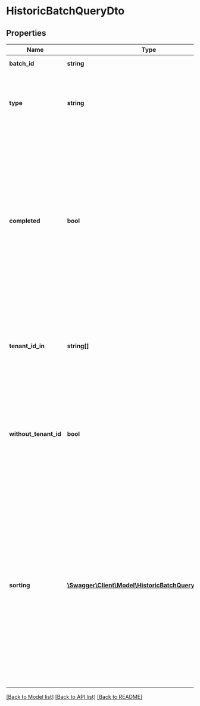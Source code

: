 # HistoricBatchQueryDto

## Properties
Name | Type | Description | Notes
------------ | ------------- | ------------- | -------------
**batch_id** | **string** | Filter by batch id. | [optional] 
**type** | **string** | Filter by batch type. See the [User Guide](https://docs.camunda.org/manual/7.21/user-guide/process-engine/batch/#creating-a-batch) for more information about batch types. | [optional] 
**completed** | **bool** | Filter completed or not completed batches. If the value is &#x60;true&#x60;, only completed batches, i.e., end time is set, are returned. Otherwise, if the value is &#x60;false&#x60;, only running batches, i.e., end time is null, are returned. | [optional] 
**tenant_id_in** | **string[]** | Filter by a comma-separated list of tenant ids. A batch matches if it has one of the given tenant ids. | [optional] 
**without_tenant_id** | **bool** | Only include batches which belong to no tenant. Value can effectively only be &#x60;true&#x60;, as &#x60;false&#x60; is the default behavior. | [optional] 
**sorting** | [**\Swagger\Client\Model\HistoricBatchQueryDtoSorting[]**](HistoricBatchQueryDtoSorting.md) | An array of criteria to sort the result by. Each element of the array is                        an object that specifies one ordering. The position in the array                        identifies the rank of an ordering, i.e., whether it is primary, secondary,                        etc. Has no effect for the &#x60;/count&#x60; endpoint | [optional] 

[[Back to Model list]](../../README.md#documentation-for-models) [[Back to API list]](../../README.md#documentation-for-api-endpoints) [[Back to README]](../../README.md)

